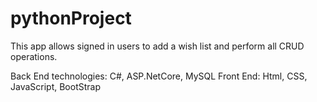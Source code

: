 # pythonProject
This app allows signed in users to add a wish list
and perform all CRUD operations.

Back End technologies: C#, ASP.NetCore, MySQL
Front End: Html, CSS, JavaScript, BootStrap

